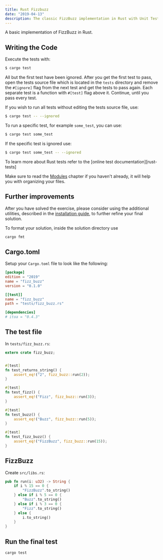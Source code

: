 ```yaml
---
title: Rust Fizzbuzz
date: "2019-04-13"
description: The classic FizzBuzz implementation in Rust with Unit Testing.
---
```


A basic implementation of FizzBuzz in Rust.

## Writing the Code

Execute the tests with:

```bash
$ cargo test
```

All but the first test have been ignored. After you get the first test to
pass, open the tests source file which is located in the `tests` directory
and remove the `#[ignore]` flag from the next test and get the tests to pass
again. Each separate test is a function with `#[test]` flag above it.
Continue, until you pass every test.

If you wish to run all tests without editing the tests source file, use:

```bash
$ cargo test -- --ignored
```

To run a specific test, for example `some_test`, you can use:

```bash
$ cargo test some_test
```

If the specific test is ignored use:

```bash
$ cargo test some_test -- --ignored
```

To learn more about Rust tests refer to the [online test documentation][rust-tests]

Make sure to read the [Modules](https://doc.rust-lang.org/book/ch07-02-modules-and-use-to-control-scope-and-privacy.html) chapter if you
haven't already, it will help you with organizing your files.

## Further improvements

After you have solved the exercise, please consider using the additional utilities, described in the [installation guide](https://exercism.io/tracks/rust/installation), to further refine your final solution.

To format your solution, inside the solution directory use

```bash
cargo fmt
```

## Cargo.toml

Setup your `Cargo.toml` file to look like the following:

```toml
[package]
edition = "2019"
name = "fizz_buzz"
version = "0.1.0"

[[test]]
name = "fizz_buzz"
path = "tests/fizz_buzz.rs"

[dependencies]
# itoa = "0.4.3"
```

## The test file

In `tests/fizz_buzz.rs`:

```rust
extern crate fizz_buzz;


#[test]
fn test_returns_string() {
    assert_eq!("2", fizz_buzz::run(2));
}

#[test]
fn test_fizz() {
    assert_eq!("Fizz", fizz_buzz::run(3));
}

#[test]
fn test_buzz() {
    assert_eq!("Buzz", fizz_buzz::run(5));
}

#[test]
fn test_fizz_buzz() {
    assert_eq!("FizzBuzz", fizz_buzz::run(15));
}
```

## FizzBuzz

Create `src/libs.rs`:

```rust
pub fn run(i: u32) -> String {
    if i % 15 == 0 {
        "FizzBuzz".to_string()
    } else if i % 5 == 0 {
        "Buzz".to_string()
    } else if i % 3 == 0 {
        "Fizz".to_string()
    } else {
        i.to_string()
    }
}
```

## Run the final test

`cargo test`
